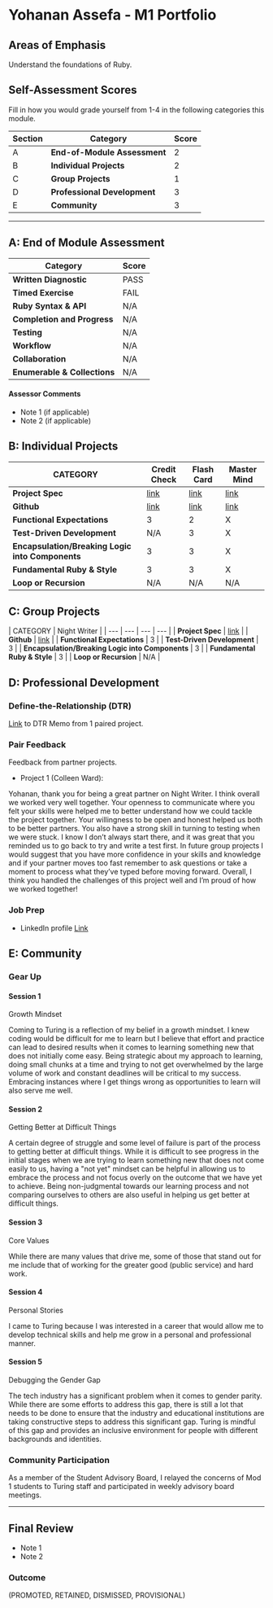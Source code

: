 # Yohanan Assefa - M1 Portfolio

## Areas of Emphasis

Understand the foundations of Ruby.

## Self-Assessment Scores

Fill in how you would grade yourself from 1-4 in the following categories this module.

| Section | Category | Score |
| --- | ----- | --- |
| A | **End-of-Module Assessment** | 2 |
| B | **Individual Projects** | 2 |
| C | **Group Projects** | 1 |
| D | **Professional Development** | 3 |
| E | **Community** | 3 |


------------------------------------------------

## A: End of Module Assessment

| Category | Score |
| ----- | --- |
| **Written Diagnostic** | PASS |
| **Timed Exercise** | FAIL |
| **Ruby Syntax & API** | N/A |
| **Completion and Progress** | N/A |
| **Testing** | N/A |
| **Workflow** | N/A |
| **Collaboration** | N/A |
| **Enumerable & Collections** | N/A |

#### Assessor Comments

*   Note 1 (if applicable)
*   Note 2 (if applicable)


## B: Individual Projects

| CATEGORY | Credit Check | Flash Card | Master Mind |
| --- | --- | --- | --- |
| **Project Spec** | [link](http://backend.turing.io/module1/projects/credit_check) | [link](http://backend.turing.io/module1/projects/flashcards) | [link](https://github.com/turingschool/backend-curriculum-site/blob/gh-pages/module1/projects/mastermind.markdown) |
| **Github** | [link](https://github.com/yoasyo25/classwork-/blob/master/luhn_algorithm_3.rb) | [link](https://github.com/yoasyo25/Flashcards) | [link](https://github.com/yoasyo25/master_mind) |
| **Functional Expectations** | 3 | 2 | X |
| **Test-Driven Development** | N/A | 3 | X |
| **Encapsulation/Breaking Logic into Components** | 3 | 3 | X |
| **Fundamental Ruby & Style** | 3 | 3 | X |
| **Loop or Recursion** | N/A | N/A | N/A |


## C: Group Projects

| CATEGORY | Night Writer |
| --- | --- | --- | --- |
| **Project Spec** | [link](http://backend.turing.io/module1/projects/night_writer) |
| **Github** | [link](https://github.com/yoasyo25/night_writer-1) |
| **Functional Expectations** | 3 |
| **Test-Driven Development** | 3 |
| **Encapsulation/Breaking Logic into Components** | 3 |
| **Fundamental Ruby & Style** | 3 |
| **Loop or Recursion** | N/A |


## D: Professional Development

### Define-the-Relationship (DTR)

[Link](http://example.com) to DTR Memo from 1 paired project.

### Pair Feedback

Feedback from partner projects.

*   Project 1 (Colleen Ward):

Yohanan, thank you for being a great partner on Night Writer. I think overall we worked very well together. Your openness to communicate where you felt your skills were helped me to better understand how we could tackle the project together. Your willingness to be open and honest helped us both to be better partners. You also have a strong skill in turning to testing when we were stuck. I know I don’t always start there, and it was great that you reminded us to go back to try and write a test first. In future group projects I would suggest that you have more confidence in your skills and knowledge and if your partner moves too fast remember to ask questions or take a moment to process what they’ve typed before moving forward. Overall, I think you handled the challenges of this project well and I’m proud of how we worked together!

### Job Prep

*   LinkedIn profile [Link](https://www.linkedin.com/in/yohanan-assefa-808b351b)


## E: Community

### Gear Up

#### Session 1
Growth Mindset

Coming to Turing is a reflection of my belief in a growth mindset. I knew coding would be difficult for me to learn but I believe that effort and practice can lead to desired results when it comes to learning something new that does not initially come easy. Being strategic about my approach to learning, doing small chunks at a time and trying to not get overwhelmed by the large volume of work and constant deadlines will be critical to my success. Embracing instances where I get things wrong as opportunities to learn will also serve me well.

#### Session 2
Getting Better at Difficult Things

A certain degree of struggle and some level of failure is part of the process to getting better at difficult things. While it is difficult to see progress in the initial stages when we are trying to learn something new that does not come easily to us, having a "not yet" mindset can be helpful in allowing us to embrace the process and not focus overly on the outcome that we have yet to achieve. Being non-judgmental towards our learning process and not comparing ourselves to others are also useful in helping us get better at difficult things.

#### Session 3
Core Values

While there are many values that drive me, some of those that stand out for me include that of working for the greater good (public service) and hard work.  

#### Session 4
Personal Stories

I came to Turing because I was interested in a career that would allow me to develop technical skills and help me grow in a personal and professional manner.

#### Session 5
Debugging the Gender Gap

The tech industry has a significant problem when it comes to gender parity. While there are some efforts to address this gap, there is still a lot that needs to be done to ensure that the industry and educational institutions are taking constructive steps to address this significant gap. Turing is mindful of this gap and provides an inclusive environment for people with different backgrounds and identities.

### Community Participation

As a member of the Student Advisory Board, I relayed the concerns of Mod 1 students to Turing staff and participated in weekly advisory board meetings.

-------------------------------------------------------------

## Final Review

*   Note 1
*   Note 2

### Outcome

(PROMOTED, RETAINED, DISMISSED, PROVISIONAL)
